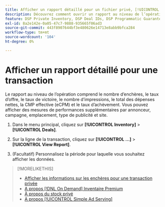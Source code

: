 ```yaml
---
title: Afficher un rapport détaillé pour un fichier privé, [!UICONTROL On Demand]ou [!UICONTROL Simple Ad Serving] Deal
description: Découvrez comment ouvrir un rapport au niveau de l’opération.
feature: DSP Private Inventory, DSP Deal IDs, DSP Programmatic Guaranteed Deals, DSP On Demand Inventory, DSP Simple Ad Serving
exl-id: 8a2e142e-0a05-47c7-9888-935665f06ad3
source-git-commit: 443f8907644bf3e480626e14713e8abb9bfca284
workflow-type: tm+mt
source-wordcount: '104'
ht-degree: 0%

---
```


# Afficher un rapport détaillé pour une transaction

Le rapport au niveau de l’opération comprend le nombre d’enchères, le taux d’offre, le taux de victoire, le nombre d’impressions, le total des dépenses nettes, la CMP effective (eCPM) et le taux d’achèvement. Vous pouvez afficher des mesures de performances supplémentaires par annonceur, campagne, emplacement, type de publicité et site.

1. Dans le menu principal, cliquez sur **[!UICONTROL Inventory]** > **[!UICONTROL Deals]**.

1. Sur la ligne de la transaction, cliquez sur **[!UICONTROL ...]** > **[!UICONTROL View Report]**.

1. (Facultatif) Personnalisez la période pour laquelle vous souhaitez afficher les données.

>[!MORELIKETHIS]
>
>* [Afficher les informations sur les enchères pour une transaction privée](/help/dsp/inventory/private-deal-auction-insights.md)
>* [A propos [!DNL On Demand] Inventaire Premium](on-demand-inventory-about.md)
>* [À propos du stock privé](private-inventory-about.md)
>* [A propos [!UICONTROL Simple Ad Serving]](simple-deal-about.md)

